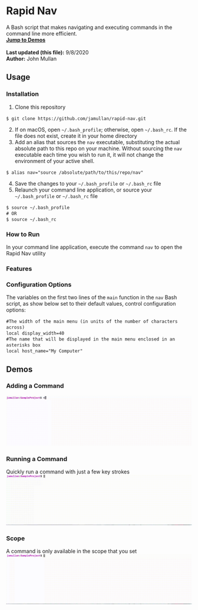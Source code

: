 # Rapid Nav
A Bash script that makes navigating and executing commands in the command line more efficient.<br />
[**Jump to Demos**](<#demos>)<br />
<br />
**Last updated (this file):** 9/8/2020<br />
**Author:** John Mullan<br />

## Usage
### Installation
1. Clone this repository
```
$ git clone https://github.com/jamullan/rapid-nav.git
```
2. If on macOS, open `~/.bash_profile`; otherwise, open `~/.bash_rc`. If the file does not exist, create it in your home directory
3. Add an alias that sources the `nav` executable, substituting the actual absolute path to this repo on your machine. Without sourcing the `nav` executable each time you wish to run it, it will not change the environment of your active shell.
```
$ alias nav="source /absolute/path/to/this/repo/nav"
```
4. Save the changes to your `~/.bash_profile` or `~/.bash_rc` file
5. Relaunch your command line application, or source your `~/.bash_profile` or `~/.bash_rc` file
```
$ source ~/.bash_profile
# OR
$ source ~/.bash_rc
```

### How to Run
In your command line application, execute the command `nav` to open the Rapid Nav utility
### Features


### Configuration Options
The variables on the first two lines of the `main` function in the `nav` Bash script, as show below set to their default values, control configuration options:
```Shell
#The width of the main menu (in units of the number of characters across)
local display_width=40
#The name that will be displayed in the main menu enclosed in an asterisks box
local host_name="My Computer"
```




## Demos
### Adding a Command
![Adding a Command](<demo_files/AddCommand4X.gif>)

### Running a Command
Quickly run a command with just a few key strokes
![Running a Command](<demo_files/RunCommand4X.gif>)

### Scope
A command is only available in the scope that you set
![A command will only be available if the current working directory aligns with the specifications for when that command was added](<demo_files/Scope4X.gif>)
